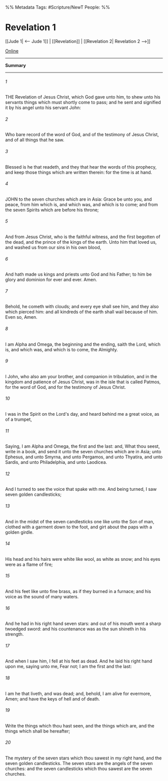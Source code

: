 %% Metadata
Tags: #Scripture/NewT
People: 
%%
# Revelation 1
[[Jude 1| <-- Jude 1]] | [[Revelation]] | [[Revelation 2| Revelation 2 -->]]

[Online](https://churchofjesuschrist.org/study/scriptures/nt/rev/1?lang=eng)

---
__Summary__



---
###### 1
THE Revelation of Jesus Christ, which God gave unto him, to shew unto his servants things which must shortly come to pass; and he sent and signified it by his angel unto his servant John:
###### 2
Who bare record of the word of God, and of the testimony of Jesus Christ, and of all things that he saw.
###### 3
Blessed is he that readeth, and they that hear the words of this prophecy, and keep those things which are written therein: for the time is at hand.
###### 4
JOHN to the seven churches which are in Asia: Grace be unto you, and peace, from him which is, and which was, and which is to come; and from the seven Spirits which are before his throne;
###### 5
And from Jesus Christ, who is the faithful witness, and the first begotten of the dead, and the prince of the kings of the earth. Unto him that loved us, and washed us from our sins in his own blood,
###### 6
And hath made us kings and priests unto God and his Father; to him be glory and dominion for ever and ever. Amen.
###### 7
Behold, he cometh with clouds; and every eye shall see him, and they also which pierced him: and all kindreds of the earth shall wail because of him. Even so, Amen.
###### 8
I am Alpha and Omega, the beginning and the ending, saith the Lord, which is, and which was, and which is to come, the Almighty.
###### 9
I John, who also am your brother, and companion in tribulation, and in the kingdom and patience of Jesus Christ, was in the isle that is called Patmos, for the word of God, and for the testimony of Jesus Christ.
###### 10
I was in the Spirit on the Lord's day, and heard behind me a great voice, as of a trumpet,
###### 11
Saying, I am Alpha and Omega, the first and the last: and, What thou seest, write in a book, and send it unto the seven churches which are in Asia; unto Ephesus, and unto Smyrna, and unto Pergamos, and unto Thyatira, and unto Sardis, and unto Philadelphia, and unto Laodicea.
###### 12
And I turned to see the voice that spake with me. And being turned, I saw seven golden candlesticks;
###### 13
And in the midst of the seven candlesticks one like unto the Son of man, clothed with a garment down to the foot, and girt about the paps with a golden girdle.
###### 14
His head and his hairs were white like wool, as white as snow; and his eyes were as a flame of fire;
###### 15
And his feet like unto fine brass, as if they burned in a furnace; and his voice as the sound of many waters.
###### 16
And he had in his right hand seven stars: and out of his mouth went a sharp twoedged sword: and his countenance was as the sun shineth in his strength.
###### 17
And when I saw him, I fell at his feet as dead. And he laid his right hand upon me, saying unto me, Fear not; I am the first and the last:
###### 18
I am he that liveth, and was dead; and, behold, I am alive for evermore, Amen; and have the keys of hell and of death.
###### 19
Write the things which thou hast seen, and the things which are, and the things which shall be hereafter;
###### 20
The mystery of the seven stars which thou sawest in my right hand, and the seven golden candlesticks. The seven stars are the angels of the seven churches: and the seven candlesticks which thou sawest are the seven churches.



